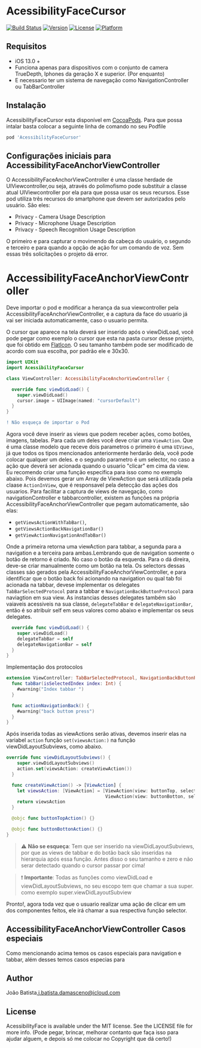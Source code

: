 # AcessibilityFaceCursor

[![Build Status](https://travis-ci.org/JBatista1/AcessibilityFaceCursor.svg?branch=main)](https://travis-ci.org/JBatista1/AcessibilityFaceCursor)
[![Version](https://img.shields.io/cocoapods/v/AcessibilityFaceCursor.svg?style=flat)](https://cocoapods.org/pods/AcessibilityFaceCursor)
[![License](https://img.shields.io/cocoapods/l/AcessibilityFaceCursor.svg?style=flat)](https://cocoapods.org/pods/AcessibilityFaceCurtor)
[![Platform](https://img.shields.io/cocoapods/p/AcessibilityFaceCursor.svg?style=flat)](https://cocoapods.org/pods/AcessibilityFaceCursor)

## Requisitos

- iOS 13.0 +
- Funciona apenas para dispositivos com o conjunto de camera TrueDepth, Iphones da geração X e superior. (Por enquanto)
- E necessario ter um sistema de navegação como NavigationController ou TabBarController


## Instalação

AcessibilityFaceCursor esta disponível em [CocoaPods](https://cocoapods.org). Para que possa intalar basta colocar a seguinte linha de comando no seu Podfile

```ruby
pod 'AcessibilityFaceCursor'
```

## Configurações iniciais para AccessibilityFaceAnchorViewController

O AccessibilityFaceAnchorViewController é uma classe herdade de UIViewcontroller,ou seja, através do polimofismo pode substituir a classe atual UIViewcontroller por ela para que possa usar os seus recursos. 
Esse pod utiliza três recursos do smartphone que devem ser autorizados pelo usuário. São eles:

- Privacy - Camera Usage Description
- Privacy - Microphone Usage Description
- Privacy - Speech Recognition Usage Description

O primeiro e para capturar o movimendo da cabeça do usuário, o segundo e terceiro e para quando a opção de ação for um comando de voz. Sem essas três solicitações o projeto dá error. 

# AccessibilityFaceAnchorViewController

Deve importar o pod e modificar a herança da sua viewcontroller pela AccessibilityFaceAnchorViewController, e a captura da face do usuario já vai ser iniciada automaticamente, caso o usuario permita. 

O cursor que aparece na tela deverá ser inserido após o viewDidLoad, você pode pegar como exemplo o cursor que esta na pasta cursor desse projeto, que foi obtido em [FlatIcon](https://www.flaticon.com/). O seu tamanho também pode ser modificado de acordo com sua escolha, por padrão ele e 30x30.

```swift
import UIKit
import AcessibilityFaceCursor

class ViewController: AccessibilityFaceAnchorViewController {

  override func viewDidLoad() {
    super.viewDidLoad()
    cursor.image = UIImage(named: "cursorDefault")
  }
}

```
```diff
! Não esqueça de importar o Pod
```
Agora você deve inserir as views que podem receber ações, como botões, imagens, tabelas. Para cada um deles você deve criar uma `ViewAction`. Que é uma classe modelo que receve dois parametros o primeiro é uma `UIViews`, já que todos os tipos mencionados anteriormente herdarão dela, você pode colocar qualquer um deles. e o segundo parametro é um selector, no caso a ação que deverá ser acionada quando o usuario "clicar" em cima da view. Eu recomendo criar uma função especifica para isso como no exemplo abaixo. Pois devemos gerar um Array de ViewAction que será utilizada pela claase `ActionInView`, que é responsavel pela detecção das ações dos usuarios. Para facilitar a captura de views de navegação, como navigationController e tabbarcontroller, existem as funções na própria AccessibilityFaceAnchorViewController que pegam automaticamente, são elas: 

- `getViewsActionWithTabBar()`,
- `getViewsActionBackNavigationBar()`
- `getViewActionNavigationAndTabBar()` 

Onde a primeira retorna uma viewAction para tabbar, a segunda para a navigation e a terceira para ambas.Lembrando que de navigation somente o botão de retorno é criado. No caso o botão da esquerda. Para o dá direira, deve-se criar manualmente como um botão na tela. Os selectors dessas classes sáo gerados pela AccessibilityFaceAnchorViewController, e para identificar que o botão back foi acionando na navigation ou qual tab foi acionada na tabbar, devese implementar os delegates `TabBarSelectedProtocol` para a tabbar e `NavigationBackButtonProtocol` para naviagtion em sua view. As instancias desses delegates também são vaiaveis acessiveis na sua classe, `delegateTabBar` e `delegateNavigationBar`, então é so atribuir self em seus valores como abaixo e implementar os seus delegates.

```swift
  override func viewDidLoad() {
    super.viewDidLoad()
    delegateTabBar = self
    delegateNavigationBar = self
  }
}
```
Implementação dos protocolos 

```swift
extension ViewController: TabBarSelectedProtocol, NavigationBackButtonProtocol {
  func tabBar(isSelectedIndex index: Int) {
    #warning("Index tabbar ")
  }

  func actionNavigationBack() {
    #warning("back buttom press")
  }
}
```
Após inserida todas as viewActions serão ativas, devemos inserir elas na variabel `action` função `set(viewsAction:)` na função viewDidLayoutSubviews, como abaixo.

```swift
override func viewDidLayoutSubviews() {
    super.viewDidLayoutSubviews()
    action.set(viewsAction: createViewAction())
  }

  func createViewAction() -> [ViewAction] {
    let viewsAction: [ViewAction] = [ViewAction(view: buttonTop, selector: #selector(buttonTopAction)),
                                     ViewAction(view: buttonBotton, selector: #selector(buttonBottonAction)),]
    return viewsAction
  }

  @objc func buttonTopAction() {}

  @objc func buttonBottonAction() {}
}
```

> :warning: **Não se esqueça**: Tem que ser inserido na viewDidLayoutSubviews, por que as views de tabbar e do botão back são inseridas na hierarquia após essa função. Antes disso o seu tamanho e zero e não serar detectado quando o cursor passar por cima!
> 

> :exclamation: **Importante**: Todas as funções como viewDidLoad e viewDidLayoutSubviews, no seu escopo tem que chamar a sua super. como exemplo super.viewDidLayoutSubview
> 

Pronto!, agora toda vez que o usuario realizar uma ação de clicar em um dos componentes feitos, ele irá chamar a sua respectiva função selector.


## AccessibilityFaceAnchorViewController Casos especiais

Como mencionando acima temos os casos especiais para navigation e tabbar, além desses temos casos especias para 

## Author

João Batista,j.batista.damasceno@icloud.com

## License

AcessibilityFace is available under the MIT license. See the LICENSE file for more info.
(Pode pegar, brincar, melhorar contanto que faça isso para ajudar alguem, e depois só me colocar no Copyright que dá certo!)

